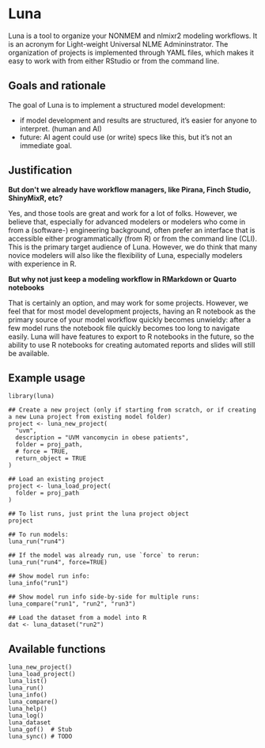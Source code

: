 # Luna

Luna is a tool to organize your NONMEM and nlmixr2 modeling workflows. 
It is an acronym for Light-weight Universal NLME Admininstrator. 
The organization of projects is implemented through YAML files, which
makes it easy to work with from either RStudio or from the command line.

## Goals and rationale

The goal of Luna is to implement a structured model development:

- if model development and results are structured, it’s easier for anyone to 
interpret. (human and AI)
- future: AI agent could use (or write) specs like this, but it’s not an immediate goal.

## Justification

__But don't we already have workflow managers, like Pirana, Finch Studio, ShinyMixR, etc?__

Yes, and those tools are great and work for a lot of folks. However, we believe
that, especially for advanced modelers or modelers who come in from a 
(software-) engineering background, often prefer an interface that is accessible
either programmatically (from R) or from the command line (CLI). This is the
primary target audience of Luna. However, we do think that many novice modelers will
also like the flexibility of Luna, especially modelers with experience in R.

__But why not just keep a modeling workflow in RMarkdown or Quarto notebooks__

That is certainly an option, and may work for some projects. However,
we feel that for most model development projects, having an R notebook as the
primary source of your model workflow quickly becomes unwieldy: after a few 
model runs the notebook file quickly becomes too long to navigate easily. Luna
will have features to export to R notebooks in the future, so the ability to
use R notebooks for creating automated reports and slides will still be
available.

## Example usage

```
library(luna)

## Create a new project (only if starting from scratch, or if creating a new Luna project from existing model folder)
project <- luna_new_project(
  "uvm",
  description = "UVM vancomycin in obese patients",
  folder = proj_path,
  # force = TRUE,
  return_object = TRUE
)

## Load an existing project
project <- luna_load_project(
  folder = proj_path
)

## To list runs, just print the luna project object
project

## To run models:
luna_run("run4")

## If the model was already run, use `force` to rerun:
luna_run("run4", force=TRUE)

## Show model run info:
luna_info("run1")

## Show model run info side-by-side for multiple runs:
luna_compare("run1", "run2", "run3")

## Load the dataset from a model into R
dat <- luna_dataset("run2")
```

## Available functions

```
luna_new_project()
luna_load_project()
luna_list()
luna_run()
luna_info()
luna_compare()
luna_help()
luna_log()
luna_dataset
luna_gof()  # Stub
luna_sync() # TODO
```

